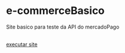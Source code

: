 # e-commerceBasico
 Site basico para teste da API do mercadoPago

<a href="https://github.com/jvictor422/e-commerceBasico/homepage.html"> <br>executar site</br>